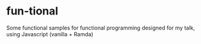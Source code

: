 # fun-tional

Some functional samples for functional programming designed for my talk, using Javascript (vanilla + Ramda)